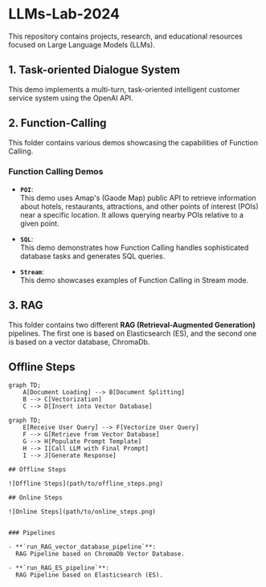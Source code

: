 # LLMs-Lab-2024

This repository contains projects, research, and educational resources focused on Large Language Models (LLMs).

## 1. Task-oriented Dialogue System

   This demo implements a multi-turn, task-oriented intelligent customer service system using the OpenAI API.
   
## 2. Function-Calling

This folder contains various demos showcasing the capabilities of Function Calling.

### Function Calling Demos

   - **`POI`**:  
     This demo uses Amap's (Gaode Map) public API to retrieve information about hotels, restaurants, attractions, and other points of interest (POIs) near a specific location. It allows querying nearby POIs relative to a given point.

   - **`SQL`**:  
     This demo demonstrates how Function Calling handles sophisticated database tasks and generates SQL queries.

   - **`Stream`**:  
     This demo showcases examples of Function Calling in Stream mode.


## 3. RAG

This folder contains two different **RAG (Retrieval-Augmented Generation)** pipelines. The first one is based on Elasticsearch (ES), and the second one is based on a vector database, ChromaDb.

## Offline Steps

```mermaid
graph TD;
    A[Document Loading] --> B[Document Splitting]
    B --> C[Vectorization]
    C --> D[Insert into Vector Database]

graph TD;
    E[Receive User Query] --> F[Vectorize User Query]
    F --> G[Retrieve from Vector Database]
    G --> H[Populate Prompt Template]
    H --> I[Call LLM with Final Prompt]
    I --> J[Generate Response]

## Offline Steps

![Offline Steps](path/to/offline_steps.png)

## Online Steps

![Online Steps](path/to/online_steps.png)


### Pipelines

- **`run_RAG_vector_database_pipeline`**:  
  RAG Pipeline based on ChromaDb Vector Database.

- **`run_RAG_ES_pipeline`**:  
  RAG Pipeline based on Elasticsearch (ES).
